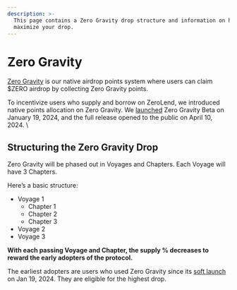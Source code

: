 ```yaml
---
description: >-
  This page contains a Zero Gravity drop structure and information on how to
  maximize your drop.
---
```


# Zero Gravity

[Zero Gravity](https://www.airdrop.zerolend.xyz) is our native airdrop points system where users can claim $ZERO airdrop by collecting Zero Gravity points.&#x20;

To incentivize users who supply and borrow on ZeroLend, we introduced native points allocation on Zero Gravity. We [launched](https://twitter.com/zerolendxyz/status/1748367922475745556) Zero Gravity Beta on January 19, 2024, and the full release opened to the public on April 10, 2024. \


## Structuring the Zero Gravity Drop <a href="#heading-structuring-the-zero-gravity-drop" id="heading-structuring-the-zero-gravity-drop"></a>

Zero Gravity will be phased out in Voyages and Chapters. Each Voyage will have 3 Chapters.

Here’s a basic structure:

* Voyage 1
  * Chapter 1
  * Chapter 2
  * Chapter 3
* Voyage 2
* Voyage 3

**With each passing Voyage and Chapter, the supply % decreases to reward the early adopters of the protocol.**

The earliest adopters are users who used Zero Gravity since its [soft launch](https://twitter.com/zerolendxyz/status/1748367922475745556) on Jan 19, 2024. They are eligible for the highest drop.
